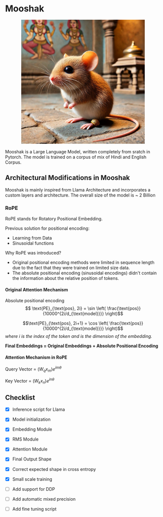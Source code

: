 # Mooshak

<div style="text-align: center;">
    <img src="assets/mooshak.webp" alt="Mooshak" width="400" height="400">
</div>



Mooshak is a Large Language Model, written completely from sratch in Pytorch. The model is trained on a corpus of mix of Hindi and English Corpus. 

## Architectural Modifications in Mooshak 
Mooshak is mainly inspired from Llama Architecture and incorporates a custom layers and architecture. 
The overall size of the model is ~ 2 Billion

### RoPE
RoPE stands for Rotatory Positional Embedding. 

Previous solution for positional encoding:
- Learning from Data 
- Sinusoidal functions

Why RoPE was introduced?
- Original positional encoding methods were limited in sequence length due to the fact that they were trained on limited size data. 
- The absolute positional encoding (sinusoidal encodings) didn't contain the information about the relative position of tokens. 

#### Original Attention Mechanism
Absolute positional encoding 
$$
\text{PE}_{\text{pos}, 2i} = \sin \left( \frac{\text{pos}}{10000^{2i/d_{\text{model}}}} \right)$$

$$\text{PE}_{\text{pos}, 2i+1} = \cos \left( \frac{\text{pos}}{10000^{2i/d_{\text{model}}}} \right)$$
_where i is the index of the token and is the dimension of the embedding._

**Final Embeddings = Original Embeddings + Absolute Positional Encoding** 

#### Attention Mechanism in RoPE
Query Vector = $(W_{q}x_{m})e^{im\theta}$

Key Vector = $(W_{k}x_{n})e^{in\theta}$



## Checklist 

- [x] Inference script for Llama 
- [x] Model initialization
- [x] Embedding Module 
- [x] RMS Module 
- [x] Attention Module
- [x] Final Output Shape 
- [x] Correct expected shape in cross entropy 
- [x] Small scale training 
- [ ] Add support for DDP
- [ ] Add automatic mixed precision
- [ ] Add fine tuning script
 
